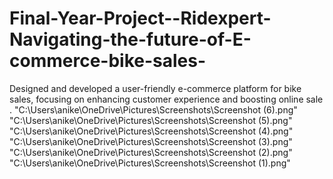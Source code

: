 # Final-Year-Project--Ridexpert-Navigating-the-future-of-E-commerce-bike-sales-
Designed and developed a user-friendly e-commerce platform for bike sales, focusing on enhancing customer experience and  boosting online sale .
"C:\Users\anike\OneDrive\Pictures\Screenshots\Screenshot (6).png"
"C:\Users\anike\OneDrive\Pictures\Screenshots\Screenshot (5).png"
"C:\Users\anike\OneDrive\Pictures\Screenshots\Screenshot (4).png"
"C:\Users\anike\OneDrive\Pictures\Screenshots\Screenshot (3).png"
"C:\Users\anike\OneDrive\Pictures\Screenshots\Screenshot (2).png"
"C:\Users\anike\OneDrive\Pictures\Screenshots\Screenshot (1).png"
